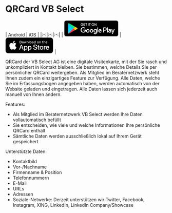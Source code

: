 # QRCard VB Select

| Android | iOS |
|:-:|:-:|:-:|
| [<img src="resources/img/google-play-badge.png" height="50">](https://play.google.com/store/apps/details?id=de.torbenraab.vbs.qrcard) | [<img src="resources/img/appstore-badge.png" height="50">](https://apps.apple.com/us/app/qrcard-vb-select/id1635110297) |

QRCard der VB Select AG ist eine digitale Visitenkarte, mit der Sie rasch und unkompliziert in Kontakt bleiben. Sie bestimmen, welche Details Sie per persönlicher QRCard weitergeben.
Als Mitglied im Beraternetzwerk steht Ihnen zudem ein einzigartiges Feature zur Verfügung. Alle Daten, welche Sie im Erfassungsbogen angegeben haben, werden automatisch von der Website geladen und eingetragen. Alle Daten lassen sich jederzeit auch manuell von Ihnen ändern.

Features:
- Als Mitglied im Beraternetzwerk VB Select werden Ihre Daten vollautomatisch befüllt
- Sie entscheiden, wie viele und welche Informationen Ihre persönliche QRCard enthält
- Sämtliche Daten werden ausschließlich lokal auf Ihrem Gerät gespeichert

Unterstützte Daten:
- Kontaktbild
- Vor-/Nachname
- Firmenname & Position
- Telefonnummern
- E-Mail
- URLs
- Adressen
- Soziale-Netwerke: Derzeit unterstützen wir Twitter, Facebook, Instagram, XING, LinkedIn, LinkedIn Company/Showcase
